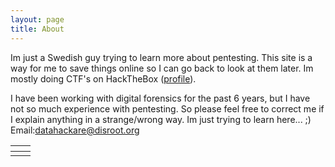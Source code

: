 ```yaml
---
layout: page
title: About
---
```


Im just a Swedish guy trying to learn more about pentesting.
This site is a way for me to save things online so I can go back to look at them later. Im mostly doing CTF's on HackTheBox (<a href="https://www.hackthebox.eu/profile/44591">profile</a>).

I have been working with digital forensics for the past 6 years, but I have not so much experience with pentesting. So please feel free to correct me if I explain anything in a strange/wrong way. 
Im just trying to learn here... ;)<br />
Email:<a href="mailto:datahackare@disroot.org">datahackare@disroot.org</a>

<script src="https://www.hackthebox.eu/badge/44591">
<script src="https://tryhackme.com/badge/106966"></script>

<table>
<colgroup>
<col width="auto" />
<col width="auto" />
</colgroup>
<thead>
<tr class="header">
<th></th>
<th></th>
</tr>
</thead>
<tbody>
<tr>
<td markdown="span"><script src="https://www.hackthebox.eu/badge/44591"></script></td>
<td markdown="span"><script src="https://tryhackme.com/badge/106966"></script></td>
</tr>
</tbody>
</table>

